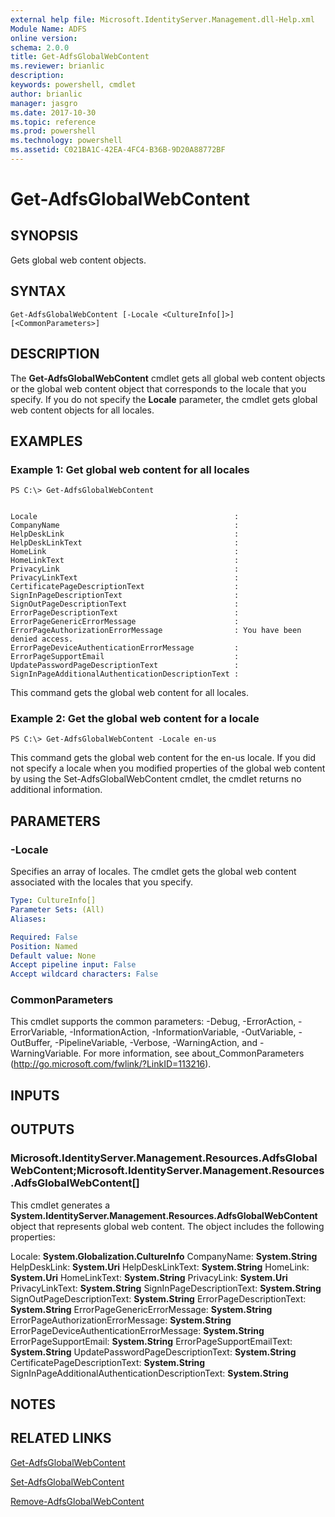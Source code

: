 ```yaml
---
external help file: Microsoft.IdentityServer.Management.dll-Help.xml
Module Name: ADFS
online version: 
schema: 2.0.0
title: Get-AdfsGlobalWebContent
ms.reviewer: brianlic
description: 
keywords: powershell, cmdlet
author: brianlic
manager: jasgro
ms.date: 2017-10-30
ms.topic: reference
ms.prod: powershell
ms.technology: powershell
ms.assetid: C021BA1C-42EA-4FC4-B36B-9D20A88772BF
---
```


# Get-AdfsGlobalWebContent

## SYNOPSIS
Gets global web content objects.

## SYNTAX

```
Get-AdfsGlobalWebContent [-Locale <CultureInfo[]>] [<CommonParameters>]
```

## DESCRIPTION
The **Get-AdfsGlobalWebContent** cmdlet gets all global web content objects or the global web content object that corresponds to the locale that you specify.
If you do not specify the **Locale** parameter, the cmdlet gets global web content objects for all locales.

## EXAMPLES

### Example 1: Get global web content for all locales
```
PS C:\> Get-AdfsGlobalWebContent


Locale                                            :
CompanyName                                       :
HelpDeskLink                                      :
HelpDeskLinkText                                  :
HomeLink                                          :
HomeLinkText                                      :
PrivacyLink                                       :
PrivacyLinkText                                   :
CertificatePageDescriptionText                    :
SignInPageDescriptionText                         :
SignOutPageDescriptionText                        :
ErrorPageDescriptionText                          :
ErrorPageGenericErrorMessage                      :
ErrorPageAuthorizationErrorMessage                : You have been denied access.
ErrorPageDeviceAuthenticationErrorMessage         :
ErrorPageSupportEmail                             :
UpdatePasswordPageDescriptionText                 :
SignInPageAdditionalAuthenticationDescriptionText :
```

This command gets the global web content for all locales.

### Example 2: Get the global web content for a locale
```
PS C:\> Get-AdfsGlobalWebContent -Locale en-us
```

This command gets the global web content for the en-us locale.
If you did not specify a locale when you modified properties of the global web content by using the Set-AdfsGlobalWebContent cmdlet, the cmdlet returns no additional information.

## PARAMETERS

### -Locale
Specifies an array of locales.
The cmdlet gets the global web content associated with the locales that you specify.

```yaml
Type: CultureInfo[]
Parameter Sets: (All)
Aliases: 

Required: False
Position: Named
Default value: None
Accept pipeline input: False
Accept wildcard characters: False
```

### CommonParameters
This cmdlet supports the common parameters: -Debug, -ErrorAction, -ErrorVariable, -InformationAction, -InformationVariable, -OutVariable, -OutBuffer, -PipelineVariable, -Verbose, -WarningAction, and -WarningVariable. For more information, see about_CommonParameters (http://go.microsoft.com/fwlink/?LinkID=113216).

## INPUTS

## OUTPUTS

### Microsoft.IdentityServer.Management.Resources.AdfsGlobalWebContent;Microsoft.IdentityServer.Management.Resources.AdfsGlobalWebContent[]
This cmdlet generates a **System.IdentityServer.Management.Resources.AdfsGlobalWebContent** object that represents global web content.
The object includes the following properties:

Locale: **System.Globalization.CultureInfo**
CompanyName: **System.String**
HelpDeskLink: **System.Uri**
HelpDeskLinkText: **System.String**
HomeLink: **System.Uri**
HomeLinkText: **System.String**
PrivacyLink: **System.Uri**
PrivacyLinkText: **System.String**
SignInPageDescriptionText: **System.String**
SignOutPageDescriptionText: **System.String**
ErrorPageDescriptionText: **System.String**
ErrorPageGenericErrorMessage: **System.String**
ErrorPageAuthorizationErrorMessage: **System.String**
ErrorPageDeviceAuthenticationErrorMessage: **System.String**
ErrorPageSupportEmail: **System.String**
ErrorPageSupportEmailText: **System.String**
UpdatePasswordPageDescriptionText: **System.String**
CertificatePageDescriptionText: **System.String**
SignInPageAdditionalAuthenticationDescriptionText: **System.String**

## NOTES

## RELATED LINKS

[Get-AdfsGlobalWebContent](./Get-AdfsGlobalWebContent.md)

[Set-AdfsGlobalWebContent](./Set-AdfsGlobalWebContent.md)

[Remove-AdfsGlobalWebContent](./Remove-AdfsGlobalWebContent.md)

